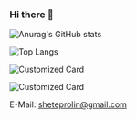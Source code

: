 ### Hi there 👋

<!--

Here are some ideas to get you started:

- 🔭 I’m currently working on ...
- 🌱 I’m currently learning ...
- 👯 I’m looking to collaborate on ...
- 🤔 I’m looking for help with ...
- 💬 Ask me about ...
- 📫 How to reach me: ...
- 😄 Pronouns: ...
- ⚡ Fun fact: ...
-->
![Anurag's GitHub stats](https://github-readme-stats.vercel.app/api/?username=1031531798&show_icons=true&theme=gruvbox)

![Top Langs](https://github-readme-stats.vercel.app/api/top-langs/?username=1031531798&layout=compact&theme=gruvbox)

![Customized Card](https://github-readme-stats.vercel.app/api/pin?username=1031531798&repo=web_rtc_vue&theme=gruvbox)

![Customized Card](https://github-readme-stats.vercel.app/api/pin?username=1031531798&repo=NodeFocus&theme=gruvbox)
<!-- [![ReadMe Card](https://github-readme-stats.vercel.app/api/pin/?username=AhogeK&repo=mimall-web&theme=radical)](https://github.com/AhogeK/mimall-web) -->

E-Mail: sheteprolin@gmail.com

<!-- ![My PSN Profile](https://card.psnprofiles.com/2/AhogeK.png) -->
